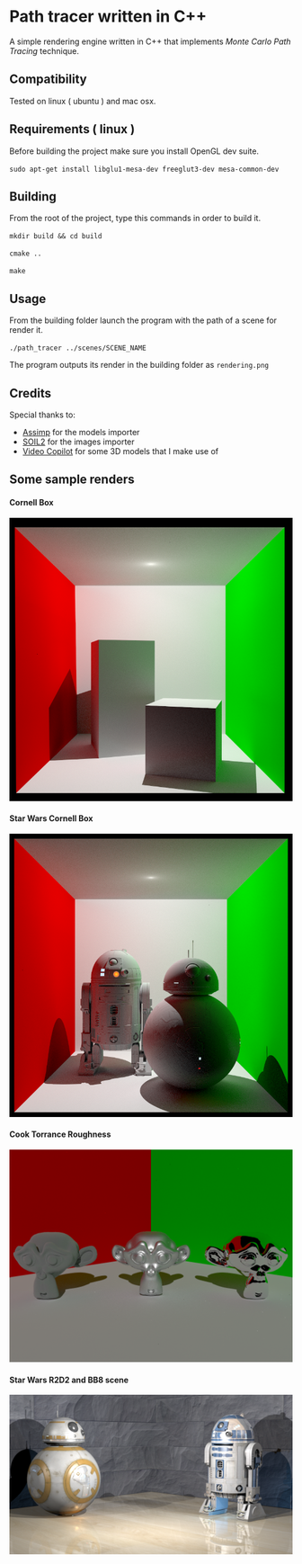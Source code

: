 # Path tracer written in C++

A simple rendering engine written in C++ that implements _Monte Carlo Path Tracing_ technique.

## Compatibility

Tested on linux ( ubuntu ) and mac osx.

## Requirements ( linux )

Before building the project make sure you install OpenGL dev suite.

`sudo apt-get install libglu1-mesa-dev freeglut3-dev mesa-common-dev`

## Building

From the root of the project, type this commands in order to build it.

`mkdir build && cd build`

`cmake ..`

`make`

## Usage

From the building folder launch the program with the path of a scene for render it.

`./path_tracer ../scenes/SCENE_NAME`

The program outputs its render in the building folder as `rendering.png`

## Credits

Special thanks to:

- [Assimp](https://github.com/assimp/assimp) for the models importer
- [SOIL2](https://github.com/alelievr/SOIL2) for the images importer
- [Video Copilot](https://www.videocopilot.net) for some 3D models that I make use of

## Some sample renders

#### Cornell Box

![Cornell Box](images/cornell_box.png)

#### Star Wars Cornell Box

![Star Wars Cornell Box](images/starwars_cornell_box.png)

#### Cook Torrance Roughness

![Cook Torrance Roughness](images/cook_torrance_roughness.png)

#### Star Wars R2D2 and BB8 scene

![R2D2 and BB8](images/r2d2_bb8.png)
